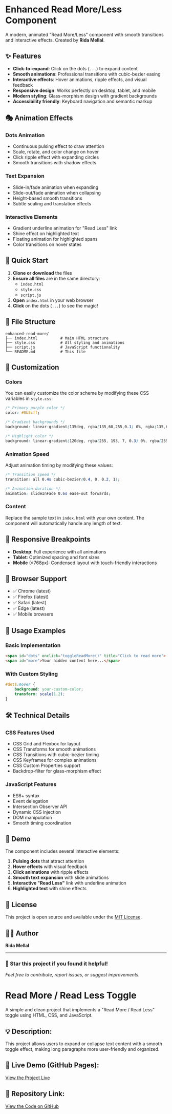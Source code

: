 # Enhanced Read More/Less Component

A modern, animated "Read More/Less" component with smooth transitions and interactive effects. Created by **Rida Mellal**.

## ✨ Features

- **Click-to-expand**: Click on the dots (`...`) to expand content
- **Smooth animations**: Professional transitions with cubic-bezier easing
- **Interactive effects**: Hover animations, ripple effects, and visual feedback
- **Responsive design**: Works perfectly on desktop, tablet, and mobile
- **Modern styling**: Glass-morphism design with gradient backgrounds
- **Accessibility friendly**: Keyboard navigation and semantic markup

## 🎭 Animation Effects

### Dots Animation
- Continuous pulsing effect to draw attention
- Scale, rotate, and color change on hover
- Click ripple effect with expanding circles
- Smooth transitions with shadow effects

### Text Expansion
- Slide-in/fade animation when expanding
- Slide-out/fade animation when collapsing
- Height-based smooth transitions
- Subtle scaling and translation effects

### Interactive Elements
- Gradient underline animation for "Read Less" link
- Shine effect on highlighted text
- Floating animation for highlighted spans
- Color transitions on hover states

## 🚀 Quick Start

1. **Clone or download** the files
2. **Ensure all files** are in the same directory:
   - `index.html`
   - `style.css`
   - `script.js`
3. **Open** `index.html` in your web browser
4. **Click** on the dots (`...`) to see the magic!

## 📁 File Structure

```
enhanced-read-more/
├── index.html          # Main HTML structure
├── style.css           # All styling and animations
├── script.js           # JavaScript functionality
└── README.md           # This file
```

## 🎨 Customization

### Colors
You can easily customize the color scheme by modifying these CSS variables in `style.css`:

```css
/* Primary purple color */
color: #8b3cff;

/* Gradient backgrounds */
background: linear-gradient(135deg, rgba(135,60,255,0.1) 0%, rgba(135,60,255,0.05) 50%, transparent 100%);

/* Highlight color */
background: linear-gradient(120deg, rgba(255, 193, 7, 0.3) 0%, rgba(255, 193, 7, 0.1) 100%);
```

### Animation Speed
Adjust animation timing by modifying these values:

```css
/* Transition speed */
transition: all 0.4s cubic-bezier(0.4, 0, 0.2, 1);

/* Animation duration */
animation: slideInFade 0.6s ease-out forwards;
```

### Content
Replace the sample text in `index.html` with your own content. The component will automatically handle any length of text.

## 📱 Responsive Breakpoints

- **Desktop**: Full experience with all animations
- **Tablet**: Optimized spacing and font sizes
- **Mobile** (≤768px): Condensed layout with touch-friendly interactions

## 🔧 Browser Support

- ✅ Chrome (latest)
- ✅ Firefox (latest)
- ✅ Safari (latest)
- ✅ Edge (latest)
- ✅ Mobile browsers

## 🎯 Usage Examples

### Basic Implementation
```html
<span id="dots" onclick="toggleReadMore()" title="Click to read more">...</span>
<span id="more">Your hidden content here...</span>
```

### With Custom Styling
```css
#dots:hover {
    background: your-custom-color;
    transform: scale(1.2);
}
```

## 🛠️ Technical Details

### CSS Features Used
- CSS Grid and Flexbox for layout
- CSS Transforms for smooth animations
- CSS Transitions with cubic-bezier timing
- CSS Keyframes for complex animations
- CSS Custom Properties support
- Backdrop-filter for glass-morphism effect

### JavaScript Features
- ES6+ syntax
- Event delegation
- Intersection Observer API
- Dynamic CSS injection
- DOM manipulation
- Smooth timing coordination

## 🎪 Demo

The component includes several interactive elements:

1. **Pulsing dots** that attract attention
2. **Hover effects** with visual feedback
3. **Click animations** with ripple effects
4. **Smooth text expansion** with slide animations
5. **Interactive "Read Less"** link with underline animation
6. **Highlighted text** with shine effects

## 📄 License

This project is open source and available under the [MIT License](https://opensource.org/licenses/MIT).

## 👨‍💻 Author

**Rida Mellal**

---

### 🌟 Star this project if you found it helpful!

*Feel free to contribute, report issues, or suggest improvements.*


# Read More / Read Less Toggle

A simple and clean project that implements a "Read More / Read Less" toggle using HTML, CSS, and JavaScript.

## 💡 Description:
This project allows users to expand or collapse text content with a smooth toggle effect, making long paragraphs more user-friendly and organized.



## 🔗 Live Demo (GitHub Pages):
[View the Project Live](https://mlriida09.github.io/readMoreLess/)

## 📁 Repository Link:
[View the Code on GitHub](https://github.com/MLRiida09/readMoreLess)



